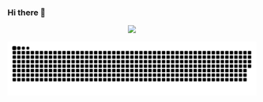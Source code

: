 ### Hi there 👋

<!--
**CaianeHardt/CaianeHardt** is a ✨ _special_ ✨ repository because its `README.md` (this file) appears on your GitHub profile.

Here are some ideas to get you started:

- 🔭 I’m currently working on ...
- 🌱 I’m currently learning ...
- 👯 I’m looking to collaborate on ...
- 🤔 I’m looking for help with ...
- 💬 Ask me about ...
- 📫 How to reach me: ...
- 😄 Pronouns: ...
- ⚡ Fun fact: ...
-->


<div align="center">
  <a href="https://github.com/CaianeHardt">
  <img height="180em" src="https://github-readme-stats.vercel.app/api?username=CaianeHardt&show_icons=true&theme=dracula&include_all_commits=true&count_private=true"/>

  ![Snake animation](https://github.com/CaianeHardt/CaianeHardt/blob/output/github-contribution-grid-snake.svg)
</div>
